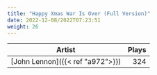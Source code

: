 ```yaml
---
title: "Happy Xmas War Is Over (Full Version)"
date: 2022-12-08/2022T07:23:51
weight: 26
---
```




 Artist | Plays 
----- | -----:
[John Lennon]({{< ref "a972">}}) | 324
